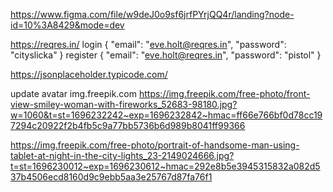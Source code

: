 https://www.figma.com/file/w9deJ0o9sf6jrfPYrjQQ4r/landing?node-id=10%3A8429&mode=dev

https://reqres.in/
login {
"email": "eve.holt@reqres.in",
"password": "cityslicka"
}
register {
"email": "eve.holt@reqres.in",
"password": "pistol"
}

https://jsonplaceholder.typicode.com/

update avatar img.freepik.com
https://img.freepik.com/free-photo/front-view-smiley-woman-with-fireworks_52683-98180.jpg?w=1060&t=st=1696232242~exp=1696232842~hmac=ff66e766bf0d78cc197294c20922f2b4fb5c9a77bb5736b6d989b8041ff99366

https://img.freepik.com/free-photo/portrait-of-handsome-man-using-tablet-at-night-in-the-city-lights_23-2149024666.jpg?t=st=1696230012~exp=1696230612~hmac=292e8b5e3945315832a082d537b4506ecd8160d9c9ebb5aa3e25767d87fa76f1
